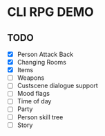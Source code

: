 # CLI RPG DEMO

## TODO
* [x] Person Attack Back
* [x] Changing Rooms
* [x] Items
* [ ] Weapons
* [ ] Custscene dialogue support
* [ ] Mood flags
* [ ] Time of day
* [ ] Party
* [ ] Person  skill tree
* [ ] Story

